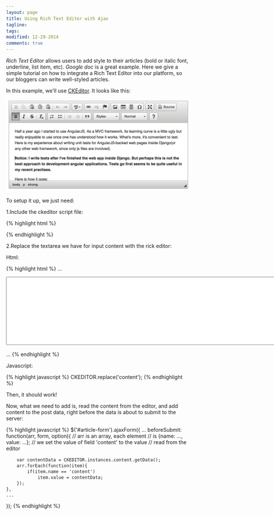 ```yaml
---
layout: page
title: Using Rich Text Editor with Ajax
tagline: 
tags: 
modified: 12-29-2014
comments: true
---
```



*Rich Text Editor* allows users to add style to their articles (bold or italic font, underline, list item, etc). *Google doc* is a great example. Here we give a simple tutorial on how to integrate a Rich Text Editor into our platform, so our bloggers can write well-styled articles. 

In this example, we'll use [CKEditor](http://ckeditor.com/). It looks like this:

<img src="/images/ckeditor.png" />

To setup it up, we just need:

1.Include the ckeditor script file:

{% highlight html %}
<script src="//cdn.ckeditor.com/4.4.6/standard/ckeditor.js"></script>
{% endhighlight %}


2.Replace the textarea we have for input content with the rick editor:

Html:

{% highlight html %}
...
<textarea name="content" cols=100% rows=12 id="content"></textarea>
...
{% endhighlight %}

Javascript:

{% highlight javascript %}
CKEDITOR.replace('content');
{% endhighlight %}

Then, it should work!

Now, what we need to add is, read the content from the editor, and add content to the post data, right before the data is about to submit to the server:

{% highlight javascript %}
$('#article-form').ajaxForm({
    ...
    beforeSubmit: function(arr, form, option){
        // arr is an array, each element 
        // is {name: ..., value: ...};
        // we set the value of field 'content' to the value 
        // read from the editor

        var contentData = CKEDITOR.instances.content.getData();
        arr.forEach(function(item){
            if(item.name == 'content')
                item.value = contentData;
        });
    },
    ...
});
{% endhighlight %}
